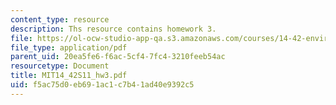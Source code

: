```yaml
---
content_type: resource
description: Ths resource contains homework 3.
file: https://ol-ocw-studio-app-qa.s3.amazonaws.com/courses/14-42-environmental-policy-and-economics-spring-2011/f5ac75d0eb691ac1c7b41ad40e9392c5_MIT14_42S11_hw3.pdf
file_type: application/pdf
parent_uid: 20ea5fe6-f6ac-5cf4-7fc4-3210feeb54ac
resourcetype: Document
title: MIT14_42S11_hw3.pdf
uid: f5ac75d0-eb69-1ac1-c7b4-1ad40e9392c5
---
```

